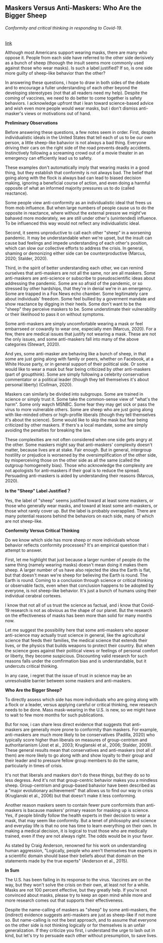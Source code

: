 ## Maskers Versus Anti-Maskers: Who Are the Bigger Sheep

###### Conformity and critical thinking in responding to Covid-19.

[link](https://www.psychologytoday.com/intl/blog/bias-fundamentals/202101/maskers-versus-anti-maskers-who-are-the-bigger-sheep)

Although most Americans support wearing masks, there are many who oppose it. People from each side have referred to the other side derisively as a bunch of sheep (thoough the insult seems more commonly used against those who wear masks). Is such a label justified? If so, is one side more guilty of sheep-like behavior than the other?

In answering these questions, i hope to draw in both sides of the debate and to encourage a fuller understanding of each other beyond the developing stereotypes (not that all readers need my help). Despite the coming of vaccines, we need to do better to come together is safety behaviors. I acknowledge upfront that i lean toward science-based advice and wish even more people would wear masks, but i don't dismiss anti-masker's views or motivations out of hand.

**Preliminary Observations**

Before answering these questions, a few notes seem in order. First, despite individualistic ideals in the United States that tell each of us to be our own person, a little sheep-like bahavior is not always a bad thing. Everyone driving their cars on the right side of the road prevents deadly accidents. Instinctively following a screaming crowd out of a movie theater in an emergency can efficiently lead us to safety.

These examples don't automatically imply that wearing masks in a good thing, but they establish that conformity is not always bad. The belief that going along with the flock is always bad can lead to biased decision making, ignoring a beneficial course of action, and even doing a harmful opposite of what an informed majority pressures us to do (called reactance).

Some people view anti-conformity as an individualistic ideal that frees us from mob influence. But when large numbers of people cause us to do the opposite in reactance, where without the external pressre we might've bahaved more moderately, we are still under other's (unintended) influence. To be influenced this way would not reflect any individualistic ideal.

Second, it seems unproductive to call each other "sheep" in a worsening pandemic. It may be understandable when we're upset, but the insult can cause bad feelings and impede understanding of each other's position, which can slow our collective efforts to address the crisis. In general, shaming or demonizing either side can be counterproductive (Marcus, 2020; Stalder, 2020).

Third, in the spirit of better understanding each other, we can remind ourselves that anti-maskers are not all the same, nor are all maskers. Some anti-maskers are anti-science or subscribe to pseudoscientific ideas about addressing the pandemic. Some are so afraid of the pandemic, or so stressed by other hardships, that they're in denial we're in an emergency. Some are trapped in a Fox News echo chamber. Some legitimately care about individuals' freedom. Some feel bullied by a goverment mandate and show reactance by digging in their heels. Some don't want to be the "sheep" they perceive maskers to be. Some understimate their vulnerability or their likelihood to pass it on without symptoms.

Some anti-maskers are simply uncomfortable wearing a mask or feel embarrseed or cowardly to wear one, especially men (Marcus, 2020). For a few, there are medical issues that justify not wearing a mask. These are not the only issues, and some anti-maskers fall into many of the above categories (Stewart, 2020).

And yes, some anti-masker are behaving like a bunch of sheep, in that some are just going along with family or peers, whether on Facebook, at a White House party, or in general support of their political side. Or some would like to wear a mask but fear being criticized by other anti-maskers (part of groupthink). Some are simply following a celebrity conservative commentator or a political leader (though they tell themselves it's about personal liberty) (Collman, 2020).

Maskers can similarly be divided into subgroups. Some are trained in science or simply trust it. Some take the common-sense view of "what's the harm". Some only waych MSNBC. Some fear they may get sick or pass the virus to more vulnerable others. Some are sheep who are just going along with like-minded others or high-profile liberals (though they tell themselves it's about the science). Some would like to skip the mask but fear being criticized by other maskers. If thers's a local mandate, some are simply avoiding the penalties for breaking the law.

These complexities are not often considered when one side gets angry at the other. Some maskers might say that anti-maskers' complexity doesn't matter, because lives are at stake. Fair enough. But in general, intergroup hostility or prejudice is worsened by the oversimplification of the other side, by misperceiving those on the other side as all the same (called the outgroup homogeneity bias). Those who acknowledge the complexity are not apologists for anti-maskers if their goal is to reduce the spread. Persuading anti-maskers is aided by understanding their reasons (Marcus, 2020).

**Is the "Sheep" Label Justified？**

Yes, the label of "sheep" seems justified toward at least some maskers, or those who generally wear masks, and toward at least some anti-maskers, or those whot rarely cover up. But the label is probably overapplied. There are many potential reasons behind the behaviors on each side, many of which are not sheep-like.

**Conformity Versus Critical Thinking**

Do we know which side has more sheep or more individuals whose behavior reflects conformity processes? It's an empirical question that i attempt to answer.

First, let me highlight that just because a larger number of people do the same thing (namely wearing masks) doesn't mean doing it makes them sheep. A larger number of us have also rejected the idea the Earth is flat, but that doesn't mean we're sheep for believing the Earth is round. The Earth is round. Coming to a conclusion through science or critical thinking or observable facts, even when that conclusion happens to be adopted by everyone, is not sheep-like behavior. It's just a bunch of humans using their individual cerabral cortexes.

I know that not all of us trust the science as factual, and i know that Covid-19 research is not as obvious as the shape of our planet. But the research on the effectiveness of masks has been more than solid for many months now.

Let me suggest the possibility here that some anti-maskers who appear anti-science may actually trust science in general, like the agricultural science that feeds their families, the medical science that extends their lives, or the physics that builds weapons to protect their country. But when the science goes against their political views or feelings of personal comfort or liberty, they become suspicious. Discounting valid research for such reasons falls under the comfirmation bias and is understandable, but it undercuts critical thinking.

In any case, i regret that the issue of trust in science may be an unresolvable barrier between some maskers and anti-maskers.

**Who Are the Bigger Sheep?**

To directly assess which side has more individuals who are going along with a flock or a leader, versus applying careful or critical thinking, new research needs to be done. Mass mask-wearing in the U.S. is new, so we might have to wait to few more months for such publications.

But for now, i can share less direct evidence that suggests that anti-maskers are generally more prone to conformity than maskers. For example, anti-maskers are much more likely to be conservatives (Padilla, 2020) who typically score higher than liberals on measures of group-centrism and authoritarianism (Jost et al., 2003; Kruglanski et al., 2006; Stalder, 2009). These general results mean that conservatives and anti-maskers (not all of them) are more likely to go along with and show loyalty to their group and their leader and to pressure fellow group members to do the same, particularly in times of crisis.

It's not that liberals and maskers don't do these things, but they do so to less degress. And it's not that group-centric behavior makes you a mindless sheep. Group-centrism and group-based bahavior have been described as a "major evolutionary achievement" that allows us to find our way in crisis (Kruglanski et al., 2006) but that doesn't make it less conforming.

Another reason maskers seem to contain fewer pure conformists than anti-maskers is bacause maskers' primary reason for masking up is science. Yes, if people blindly follow the health experts in their decision to wear a mask, that may seem like conformity. But a tenet of philosophy and science and everyday life is that no one has time to learn everything on their own. In making a medical decision, it is logical to trust those who are medically trained, even if they are not always right. The odds would be in your favor.

As stated by Craig Anderson, renowned for his work on understanding human aggression, "Logically, people who aren't themselves true experts in a scientific domain should base their beliefs about that domain on the statements made by the true experts" (Anderson et al., 2015).

**In Sum**

The U.S. has been failing in its response to the virus. Vaccines are on the way, but they won't solve the crisis on their own, at least not for a while. Masks are not 100 percent effective, but they greatly help. If you're not convinced about masks, please try to keep an open mind while more and more research comes out that supports their effectiveness.

Despite the name-calling of maskers as "sheep" by some anti-maskers, the (indirect) evidence suggests anti-maskers are just as sheep-like if not more so. But name-calling is not the best approach, and to assume that everyone on the other side is not thinking logically or for themselves is an unfair generalization. If they criticize you first, i understand the urge to lash out in kind, but let's try to persuade each other without presumption, to save lives.
